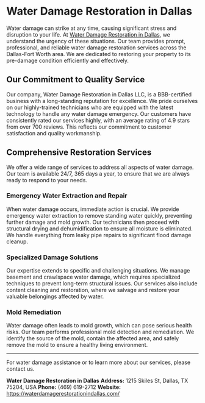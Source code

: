 # Water Damage Restoration in Dallas

Water damage can strike at any time, causing significant stress and disruption to your life. At [Water Damage Restoration in Dallas](https://waterdamagerestorationindallas.com/), we understand the urgency of these situations. Our team provides prompt, professional, and reliable water damage restoration services across the Dallas-Fort Worth area. We are dedicated to restoring your property to its pre-damage condition efficiently and effectively.

## Our Commitment to Quality Service

Our company, Water Damage Restoration in Dallas LLC, is a BBB-certified business with a long-standing reputation for excellence. We pride ourselves on our highly-trained technicians who are equipped with the latest technology to handle any water damage emergency. Our customers have consistently rated our services highly, with an average rating of 4.9 stars from over 700 reviews. This reflects our commitment to customer satisfaction and quality workmanship.

## Comprehensive Restoration Services

We offer a wide range of services to address all aspects of water damage. Our team is available 24/7, 365 days a year, to ensure that we are always ready to respond to your needs.

### Emergency Water Extraction and Repair

When water damage occurs, immediate action is crucial. We provide emergency water extraction to remove standing water quickly, preventing further damage and mold growth. Our technicians then proceed with structural drying and dehumidification to ensure all moisture is eliminated. We handle everything from leaky pipe repairs to significant flood damage cleanup.

### Specialized Damage Solutions

Our expertise extends to specific and challenging situations. We manage basement and crawlspace water damage, which requires specialized techniques to prevent long-term structural issues. Our services also include content cleaning and restoration, where we salvage and restore your valuable belongings affected by water.

### Mold Remediation

Water damage often leads to mold growth, which can pose serious health risks. Our team performs professional mold detection and remediation. We identify the source of the mold, contain the affected area, and safely remove the mold to ensure a healthy living environment.

---

For water damage assistance or to learn more about our services, please contact us.

**Water Damage Restoration in Dallas**
**Address:** 1215 Skiles St, Dallas, TX 75204, USA
**Phone:** (469) 619-2712
**Website:** https://waterdamagerestorationindallas.com/

